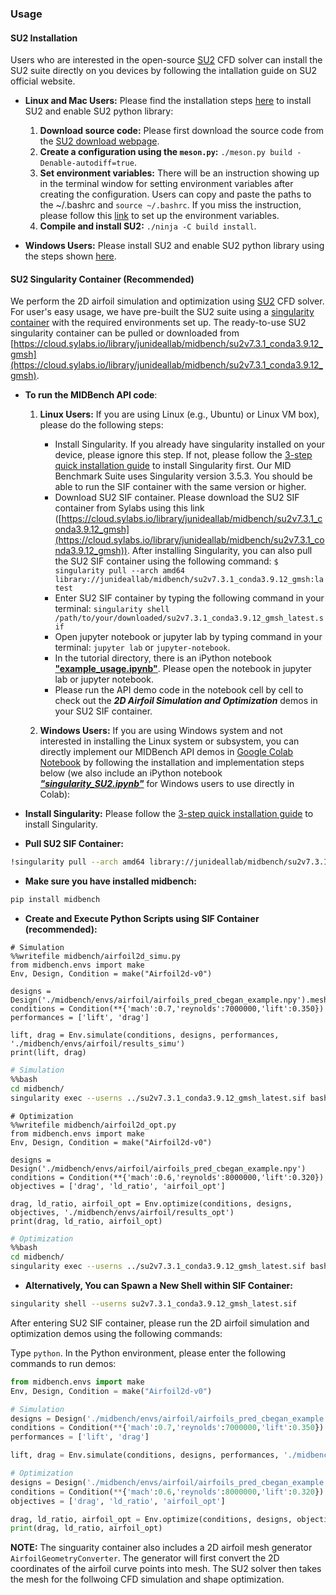 ### Usage

#### SU2 Installation
Users who are interested in the open-source [SU2](https://su2code.github.io/) CFD solver can install the SU2 suite directly on you devices by following the intallation guide on SU2 official website.

* **Linux and Mac Users:** Please find the installation steps [here](https://su2code.github.io/docs_v7/Build-SU2-Linux-MacOS/) to install SU2 and enable SU2 python library:

    1. **Download source code:** Please first download the source code from the [SU2 download webpage](https://su2code.github.io/download.html).
    2. **Create a configuration using the `meson.py`:** `./meson.py build -Denable-autodiff=true`.
    3. **Set environment variables:** There will be an instruction showing up in the terminal window for setting environment variables after creating the configuration. Users can copy and paste the paths to the ~/.bashrc and `source ~/.bashrc`. If you miss the instruction, please follow this [link](https://su2code.github.io/docs_v7/SU2-Linux-MacOS/) to set up the environment variables.
    4. **Compile and install SU2:** `./ninja -C build install`.

* **Windows Users:** Please install SU2 and enable SU2 python library using the steps shown [here](https://su2code.github.io/docs_v7/SU2-Windows/).

<!-- The [Quick Start](https://sylabs.io/guides/3.6/user-guide/quick_start.html) guide on the official webpage provide clear and detailed installation steps. Users should be able to install Singularity successfully by just following the guide step by step. For our MID Benchmark Suite, the Singularity version 3.5.3 is used to build our Singularity containers for different environments. Users should be able to run the Singularity containers with the same version or higher. -->

#### SU2 Singularity Container (Recommended)

We perform the 2D airfoil simulation and optimization using [SU2](https://su2code.github.io/) CFD solver. For user's easy usage, we have pre-built the SU2 suite using a [singularity container](https://docs.sylabs.io/guides/3.5/user-guide/introduction.html) with the required environments set up. The ready-to-use SU2 singularity container can be pulled or downloaded from [https://cloud.sylabs.io/library/junideallab/midbench/su2v7.3.1_conda3.9.12_gmsh](https://cloud.sylabs.io/library/junideallab/midbench/su2v7.3.1_conda3.9.12_gmsh).

* **To run the MIDBench API code**:
    1. **Linux Users:** If you are using Linux (e.g., Ubuntu) or Linux VM box), please do the following steps:
        * Install Singularity. If you already have singularity installed on your device, please ignore this step. If not, please follow the [3-step quick installation guide](../installation.md) to install Singularity first. Our MID Benchmark Suite uses Singularity version 3.5.3. You should be able to run the SIF container with the same version or higher.
        * Download SU2 SIF container. Please download the SU2 SIF container from Sylabs using this link ([https://cloud.sylabs.io/library/junideallab/midbench/su2v7.3.1_conda3.9.12_gmsh](https://cloud.sylabs.io/library/junideallab/midbench/su2v7.3.1_conda3.9.12_gmsh)). After installing Singularity, you can also pull the SU2 SIF container using the following command: `$ singularity pull --arch amd64 library://junideallab/midbench/su2v7.3.1_conda3.9.12_gmsh:latest`
        * Enter SU2 SIF container by typing the following command in your terminal: `singularity shell /path/to/your/downloaded/su2v7.3.1_conda3.9.12_gmsh_latest.sif`
        * Open jupyter notebook or jupyter lab by typing command in your terminal: `jupyter lab` or `jupyter-notebook`.
        * In the tutorial directory, there is an iPython notebook [**"example_usage.ipynb"**](../tutorials/example_usage.ipynb). Please open the notebook in jupyter lab or jupyter notebook.
        * Please run the API demo code in the notebook cell by cell to check out the **_2D Airfoil Simulation and Optimization_** demos in your SU2 SIF container.

    2. **Windows Users:** If you are using Windows system and not interested in installing the Linux system or subsystem, you can directly implement our MIDBench API demos in [Google Colab Notebook](https://colab.research.google.com/) by following the installation and implementation steps below (we also include an iPython notebook [**_"singularity_SU2.ipynb"_**](../tutorials/singularity_SU2.ipynb) for Windows users to use directly in Colab):

* **Install Singularity:** Please follow the [3-step quick installation guide](../installation.md) to install Singularity.

<!-- * **Install System Dependencies:**
```bash
!sudo apt-get update && sudo apt-get install -y \
    build-essential \
    libssl-dev \
    uuid-dev \
    libgpgme11-dev \
    squashfs-tools \
    libseccomp-dev \
    wget \
    pkg-config \
    git \
    cryptsetup
```

* **Install Go:**
```bash
%%bash
wget https://go.dev/dl/go1.18.4.linux-amd64.tar.gz && \
sudo rm -rf /usr/local/go && tar -C /usr/local -xzf go1.18.4.linux-amd64.tar.gz
```

* **Download Singularity:**
```bash
%%bash
export VERSION=3.5.3 && # adjust this as necessary \
  wget https://github.com/singularityware/singularity/releases/download/v${VERSION}/singularity-${VERSION}.tar.gz && \
  tar -xzf singularity-${VERSION}.tar.gz && \
  cd singularity
```

* **Compiling Singularity Source Code:**
```bash
%%shell
export PATH=$PATH:/usr/local/go/bin && \
source /etc/profile && \
go version && \
cd singularity && \
./mconfig && \
    make -C builddir && \
    sudo make -C builddir install
```

* **Verify Singularity Installation:**
```bash
!singularity version
```
 -->
* **Pull SU2 SIF Container:**
```bash
!singularity pull --arch amd64 library://junideallab/midbench/su2v7.3.1_conda3.9.12_gmsh:latest
```

* **Make sure you have installed midbench:**
```bash
pip install midbench
```

* **Create and Execute Python Scripts using SIF Container (recommended):**

```
# Simulation
%%writefile midbench/airfoil2d_simu.py
from midbench.envs import make
Env, Design, Condition = make("Airfoil2d-v0")

designs = Design('./midbench/envs/airfoil/airfoils_pred_cbegan_example.npy').meshgen()
conditions = Condition(**{'mach':0.7,'reynolds':7000000,'lift':0.350})
performances = ['lift', 'drag']

lift, drag = Env.simulate(conditions, designs, performances, './midbench/envs/airfoil/results_simu')
print(lift, drag)
```

```bash
# Simulation
%%bash
cd midbench/
singularity exec --userns ../su2v7.3.1_conda3.9.12_gmsh_latest.sif bash -c "python airfoil2d_simu.py"
```

```
# Optimization
%%writefile midbench/airfoil2d_opt.py
from midbench.envs import make
Env, Design, Condition = make("Airfoil2d-v0")

designs = Design('./midbench/envs/airfoil/airfoils_pred_cbegan_example.npy')
conditions = Condition(**{'mach':0.6,'reynolds':8000000,'lift':0.320})
objectives = ['drag', 'ld_ratio', 'airfoil_opt']

drag, ld_ratio, airfoil_opt = Env.optimize(conditions, designs, objectives, './midbench/envs/airfoil/results_opt')
print(drag, ld_ratio, airfoil_opt)
```

```bash
# Optimization
%%bash
cd midbench/
singularity exec --userns ../su2v7.3.1_conda3.9.12_gmsh_latest.sif bash -c "python airfoil2d_opt.py"
```

* **Alternatively, You can Spawn a New Shell within SIF Container:**
```bash
singularity shell --userns su2v7.3.1_conda3.9.12_gmsh_latest.sif
```

After entering SU2 SIF container, please run the 2D airfoil simulation and optimization demos using the following commands:

Type `python`. In the Python environment, please enter the following commands to run demos:
```python
from midbench.envs import make
Env, Design, Condition = make("Airfoil2d-v0")

# Simulation
designs = Design('./midbench/envs/airfoil/airfoils_pred_cbegan_example.npy').meshgen()
conditions = Condition(**{'mach':0.7,'reynolds':7000000,'lift':0.350})
performances = ['lift', 'drag']

lift, drag = Env.simulate(conditions, designs, performances, './midbench/envs/airfoil/results_simu')

# Optimization
designs = Design('./midbench/envs/airfoil/airfoils_pred_cbegan_example.npy')
conditions = Condition(**{'mach':0.6,'reynolds':8000000,'lift':0.320})
objectives = ['drag', 'ld_ratio', 'airfoil_opt']

drag, ld_ratio, airfoil_opt = Env.optimize(conditions, designs, objectives, './midbench/envs/airfoil/results_opt')
print(drag, ld_ratio, airfoil_opt)
```

__**NOTE**:__ The singuarity container also includes a 2D airfoil mesh generator `AirfoilGeometryConverter`. The generator will first convert the 2D coordinates of the airfoil curve points into mesh. The SU2 solver then takes the mesh for the follwoing CFD simulation and shape optimization.
